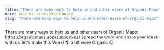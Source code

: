 ```yaml
---
title: "There are many ways to help us and other users of Organic Maps"
date: 2022-02-12T20:29:43+00:00
slug: "there-are-many-ways-to-help-us-and-other-users-of-organic-maps"
---
```


There are many ways to help us and other users of Organic Maps: <https://organicmaps.app/support-us/>
Spread the word and share your ideas with us, let's make this World 🌎 a bit more Organic 😉
